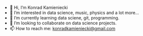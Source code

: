 - 👋 Hi, I’m Konrad Kamieniecki
- 👀 I’m interested in data science, music, physics and a lot more...
- 🌱 I’m currently learning data sciene, git, programming.
- 💞️ I’m looking to collaborate on data science projects.
- 📫 How to reach me: konradkamieniecki@gmail.com

<!---
konradkam85/konradkam85 is a ✨ special ✨ repository because its `README.md` (this file) appears on your GitHub profile.
You can click the Preview link to take a look at your changes.
--->
